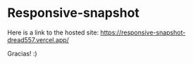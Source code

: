 # Responsive-snapshot

Here is a link to the hosted site: https://responsive-snapshot-dread557.vercel.app/

Gracias! :)
